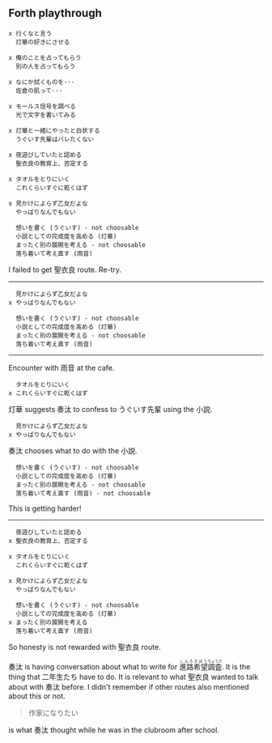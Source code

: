 ## Forth playthrough

```
x 行くなと言う
  灯華の好きにさせる
```

```
x 俺のことを占ってもらう
  別の人を占ってもらう
```

```
x なにか拭くものを···
  佐倉の肌って···
```

```
x モールス信号を調べる
  光で文字を書いてみる
```

```
x 灯華と一緒にやったと白状する
  うぐいす先輩はバレたくない
```

```
x 夜遊びしていたと認める
  聖衣良の教育上、否定する
```

```
x タオルをとりにいく
  これくらいすぐに乾くはず
```

```
x 見かけによらず乙女だよな
  やっばりなんでもない
```

```
  想いを書く (うぐいす) - not choosable
  小説としての完成度を高める (灯華)
  まったく別の展開を考える - not choosable
  落ち着いて考え直す (雨音)
```

I failed to get 聖衣良 route. Re-try.

---

```
  見かけによらず乙女だよな
x やっばりなんでもない
```

```
  想いを書く (うぐいす) - not choosable
  小説としての完成度を高める (灯華)
  まったく別の展開を考える - not choosable
  落ち着いて考え直す (雨音)
```

---

Encounter with 雨音 at the cafe.

```
  タオルをとりにいく
x これくらいすぐに乾くはず
```

灯華 suggests 奏汰 to confess to うぐいす先輩 using the 小説.

```
  見かけによらず乙女だよな
x やっばりなんでもない
```

奏汰 chooses what to do with the 小説.

```
  想いを書く (うぐいす) - not choosable
  小説としての完成度を高める (灯華)
  まったく別の展開を考える - not choosable
  落ち着いて考え直す (雨音) - not choosable
```

This is getting harder!

---

```
  夜遊びしていたと認める
x 聖衣良の教育上、否定する
```

```
x タオルをとりにいく
  これくらいすぐに乾くはず
```

```
x 見かけによらず乙女だよな
  やっばりなんでもない
```

```
  想いを書く (うぐいす) - not choosable
  小説としての完成度を高める (灯華)
x まったく別の展開を考える
  落ち着いて考え直す (雨音)
```

So honesty is not rewarded with 聖衣良 route.

奏汰 is having conversation about what to write for <ruby>進路<rt>しんろ</rt>希望<rt>きぼう</rt>調査<rt>ちょうさ</ruby>. It is the thing that 二年生たち have to do. It is relevant to what 聖衣良 wanted to talk about with 奏汰 before. I didn't remember if other routes also mentioned about this or not.

> 作家になりたい

is what 奏汰 thought while he was in the clubroom after school.
